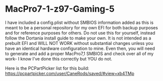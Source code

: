 # MacPro7-1-z97-Gaming-5
I have included a config.plist without SMBIOS information added as this is meant to be a personal repository for my own EFI for both backup purposes and for reference purposes for others. Do not use this for yourself, instead follow the Dortania install guide to make your own. It is not intended as a prebuilt EFI and WILL NOT WORK without substantial changes unless you have an identical hardware configuration to mine. Even then, you will need to generate and add a proper MacPro7,1 SMBIOS and check over all of my work- I know I've done this correctly but YOU do not.

Here is the PCPartPicker list for this build: https://pcpartpicker.com/user/CaneRods/saved/#view=xb4TMp
